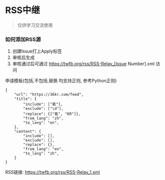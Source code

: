 # RSS中继

> 仅供学习交流使用

### 如何添加RSS源

1. 创建Issue打上Apply标签
2. 审核后生成
3. 审核通过后可通过 https://twfb.org/rss/RSS-Relay_[Issue Number].xml 访问


申请模板(包括,不包括,替换 均支持正则, 参考Python正则)

    {
        "url": "https://36kr.com/feed",
        "title": {
            "include": ["氪"],
            "exclude": ["\d"],
            "replace": {["氪", "KR"]},
            "from_lang": "zh",
            "to_lang": "en",
        },
        "content": {
            "include": [],
            "exclude": [],
            "replace": {},
            "from_lang": "en",
            "to_lang": "zh",
        }
    }

RSS链接: https://twfb.org/rss/RSS-Relay_1.xml
